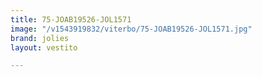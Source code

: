```yaml
---
title: 75-JOAB19526-JOL1571
image: "/v1543919832/viterbo/75-JOAB19526-JOL1571.jpg"
brand: jolies
layout: vestito

---
```

